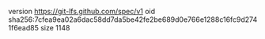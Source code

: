 version https://git-lfs.github.com/spec/v1
oid sha256:7cfea9ea02a6dac58dd7da5be42fe2be689d0e766e1288c16fc9d2741f6ead85
size 1148
